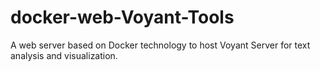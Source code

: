 # docker-web-Voyant-Tools
A web server based on Docker technology to host Voyant Server for text analysis and visualization.
